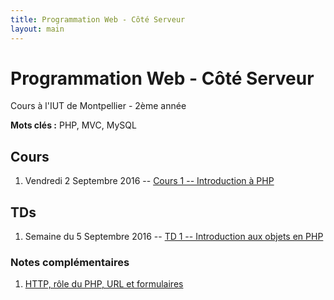 ```yaml
---
title: Programmation Web - Côté Serveur
layout: main
---
```


# Programmation Web - Côté Serveur
Cours à l'IUT de Montpellier - 2ème année

**Mots clés :** PHP, MVC, MySQL

## Cours

1. Vendredi 2 Septembre 2016 -- [Cours 1 -- Introduction à PHP](classes/class1.html)

## TDs

1. Semaine du 5 Septembre 2016 -- [TD 1 -- Introduction aux objets en PHP](tutorials/tutorial1.html) 
<!-- 1. Semaine du 12 Septembre 2016 -- [TD 2 -- La persistance des données en PHP](tutorials/tutorial2.html) -->
<!-- 1. Semaine du 19 Septembre 2016 -- -->
<!-- [TD 3 -- Fin TD2 et association entre classes](tutorials/tutorial3.html) -->
<!-- 1. Semaine du 26 Septembre 2016 --  [TD 4 -- Architecture MVC simple](tutorials/tutorial4.html) -->
<!-- 1. Semaine du 03 Octobre 2016 --  [TD 5 -- Architecture MVC avancée 1/2](tutorials/tutorial5.html) -->
<!-- 1. Semaine du 10 Octobre 2016 --  [TD 6 -- Architecture MVC avancée 2/2](tutorials/tutorial6.html) -->
<!-- 1. Semaine du 17 Octobre 2016 -- Début projet -->
<!-- 1. Semaine du 24 Octobre 2016 -- 3h projet (lundi -> mercredi) puis Congé IUT -->
<!-- 1. Semaine du 31 Octobre 2016 -- Congé IUT puis 3h projet (jeudi -> vendredi) -->
<!-- 1. Semaine du 7 Novembre 2016 -- Pas de TPs : Partiels IUT -->
<!-- 1. Semaine du 16 Novembre 2016 --  [TD 7 -- Cookies & Sessions](tutorials/tutorial7.html) -->
<!-- 1. Semaine du 21 Novembre 2016 --  [TD 8 -- Authentification & Validation par email](tutorials/tutorial8.html) -->
<!-- 1. Semaine du 28 Novembre 2016 -- 3h projet -->
<!-- 1. Semaine du 5 Décembre 2016 -- 3h projet -->
<!-- 1. Semaine du 12 Décembre 2016 -- soutenances du projet -->

### Notes complémentaires

1. [HTTP, rôle du PHP, URL et formulaires]({{site.baseurl}}/assets/tut1-complement.html)
<!-- 2. [Requête préparée, injection SQL et require]({{site.baseurl}}/assets/tut2-complement.html) -->
<!-- 3. [Upload de fichiers]({{site.baseurl}}/assets/tut3-complement.html) -->

<!-- ## Instructions du projet -->

<!-- [Instructions du projet](projet.html) -->
